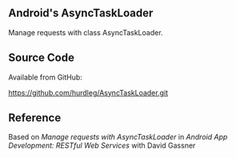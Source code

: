 ## Android's AsyncTaskLoader ##
  Manage requests with class AsyncTaskLoader.

## Source Code ##

  Available from GitHub:

  https://github.com/hurdleg/AsyncTaskLoader.git

## Reference ##

  Based on _Manage requests with AsyncTaskLoader_  in _Android App Development: RESTful Web Services_ with David Gassner